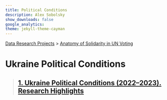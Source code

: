 ```yaml
---
title: Political Conditions
description: Alex Sobolsky
show_downloads: false
google_analytics:
theme: jekyll-theme-cayman
---
```

[Data Research Projects](https://sobolsky.github.io) > [Anatomy of Solidarity in UN Voting](https://sobolsky.github.io/un)
# Ukraine Political Conditions
> ## [1. Ukraine Political Conditions (2022–2023). Research Highlights](./01)
